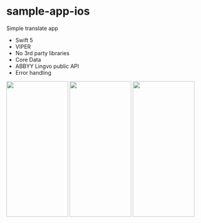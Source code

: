 # sample-app-ios

Simple translate app 

- Swift 5
- VIPER
- No 3rd party libraries
- Core Data 
- ABBYY Lingvo public API
- Error handling
 <p>
<img src="https://user-images.githubusercontent.com/14956619/142731536-98a6f108-bd6c-4d77-af24-f417eb3b3125.png" width="161" height="354">
<img src="https://user-images.githubusercontent.com/14956619/142731628-ca024974-faa5-419e-b3e7-6fbea77986e9.png" width="161" height="354">
<img src="https://user-images.githubusercontent.com/14956619/142731633-98a0de32-27c8-4e42-a2c4-a5915580d803.png" width="161" height="354">
 
